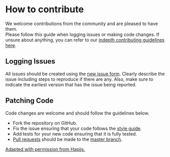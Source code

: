 # How to contribute
We welcome contributions from the community and are pleased to have them.  
Please follow this guide when logging issues or making code changes. If unsure
about anything, you can refer to our
[indepth contributing guidelines here][contribGuidelines].

## Logging Issues
All issues should be created using the [new issue form][newIssue].  Clearly
describe the issue including steps to reproduce if there are any.  Also, make
sure to indicate the earliest version that has the issue being reported.

## Patching Code
Code changes are welcome and should follow the guidelines below.

* Fork the repository on GitHub.
* Fix the issue ensuring that your code follows the [style guide][styleGuide].
* Add tests for your new code ensuring that it is fully tested.
* [Pull requests][pr] should be made to the [master branch][master].

[Adapted with permission from Hapijs.](https://github.com/hapijs/hapi/)

[newIssue]: https://github.com/AUTOR_HANDLE/REPO/issues/new
[styleGuide]: http://senecajs.org/contribute/details/styleguide.html
[contribGuidelines]: http://senecajs.org/contribute/
[pr]: http://help.github.com/AUTOR_HANDLE/REPO/pulls
[master]: https://github.com/AUTOR_HANDLE/REPO/tree/master

